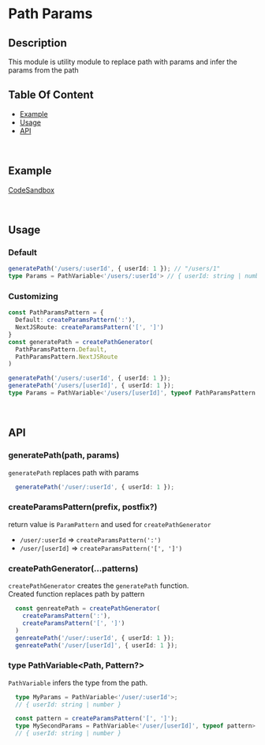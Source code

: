 # Path Params

## Description
This module is utility module to replace path with params and infer the params from the path 
<br />

## Table Of Content
 - [Example](#Example)
 - [Usage](#Usage)
 - [API](#API)
<br />

## Example
[CodeSandbox](https://codesandbox.io/p/sandbox/ts-pattern-params-kzykks?file=%2Fsrc%2Findex.ts%3A1%2C1)

<br />

## Usage
### Default
```ts
generatePath('/users/:userId', { userId: 1 }); // "/users/1"
type Params = PathVariable<'/users/:userId'> // { userId: string | number }
```

### Customizing
```ts
const PathParamsPattern = {
  Default: createParamsPattern(':'),
  NextJSRoute: createParamsPattern('[', ']')
}
const generatePath = createPathGenerator(
  PathParamsPattern.Default,
  PathParamsPattern.NextJSRoute
)

generatePath('/users/:userId', { userId: 1 });
generatePath('/users/[userId]', { userId: 1 });
type Params = PathVariable<'/users/[userId]', typeof PathParamsPattern.NextJSRoute>
```
<br />   

## API
### generatePath(path, params)
 `generatePath` replaces path with params  
```ts
  generatePath('/user/:userId', { userId: 1 });
```
 
### createParamsPattern(prefix, postfix?)
 return value is `ParamPattern` and used for `createPathGenerator`  
  - `/user/:userId` => `createParamsPattern(':')`
  - `/user/[userId]` => `createParamsPattern('[', ']')`

### createPathGenerator(...patterns)
 `createPathGenerator` creates the `generatePath` function.   
  Created function replaces path by pattern 
```ts
  const genreatePath = createPathGenerator(
    createParamsPattern(':'),
    createParamsPattern('[', ']')
  )
  genreatePath('/user/:userId', { userId: 1 });
  genreatePath('/user/[userId]', { userId: 1 });
```
### type PathVariable<Path, Pattern?>
`PathVariable` infers the type from the path.
```ts
  type MyParams = PathVariable<'/user/:userId'>; 
  // { userId: string | number }

  const pattern = createParamsPattern('[', ']');
  type MySecondParams = PathVariable<'/user/[userId]', typeof pattern> 
  // { userId: string | number }
```

